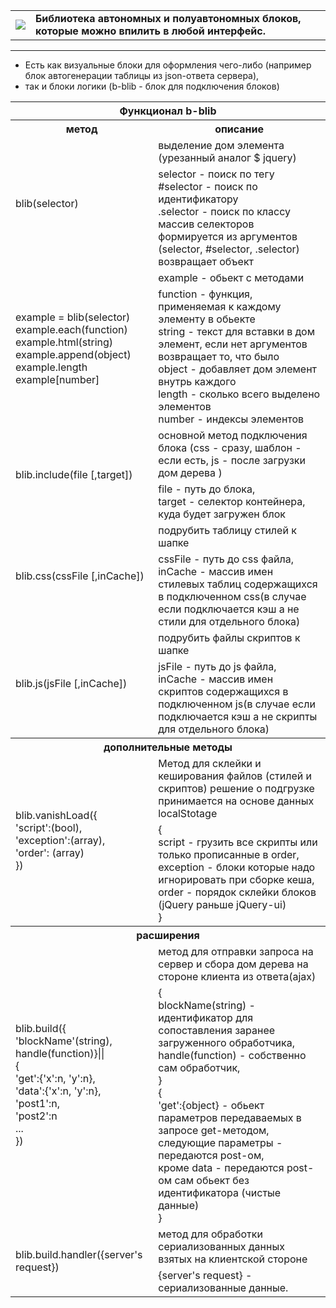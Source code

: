 <table border=0>
    <tr>
        <td>
            <a href="http://blib.xe0.ru" target="_blanck" style="text-decoration:none;">
               <img src="http://blib.xe0.ru/index_logo.png" />
            </a>
        </td>
        <td>
            <strong>
                Библиотека автономных и полуавтономных блоков, которые можно впилить в любой интерфейс.
            </strong>
        </td>
    </tr>
</table>
<hr />

<ul>
    <li>Есть как визуальные блоки для оформления чего-либо (например блок автогенерации таблицы из json-ответа сервера),</li>
    <li>так и блоки логики (b-blib - блок для подключения блоков)</li>
</ul>

<table>
    <tr>
        <th colspan="2">Функционал b-blib</th>
    </tr>
    <tr>
        <th>метод</th>
        <th>описание</th>
    </tr>
    <tr>
        <td rowspan="2">blib(selector)</td>
        <td>выделение дом элемента (урезанный аналог $ jquery)</td>
    </tr>
    <tr>
        <td>
            selector - поиск по тегу<br />
            #selector - поиск по идентификатору<br />
            .selector - поиск по классу<br />
            массив селекторов формируется из аргументов (selector, #selector, .selector)
            возвращает объект
        </td>
    </tr>
    <tr>
        <td rowspan="2">
        example = blib(selector)<br />
        example.each(function)<br />
        example.html(string)<br />
        example.append(object)<br />
        example.length<br />
        example[number]<br />
        </td>
        <td>example - обьект с методами</td>
    </tr>
    <tr>
        <td>
            function - функция, применяемая к каждому элементу в обьекте<br />
            string - текст для вставки в дом элемент, если нет аргументов возвращает то, что было<br />
            object - добавляет дом элемент внутрь каждого<br />
            length - сколько всего выделено элементов<br />
            number - индексы элементов
        </td>
    </tr>
    <tr>
        <td rowspan="2">blib.include(file [,target])</td>
        <td>основной метод подключения блока (css - сразу, шаблон - если есть, js - после загрузки дом дерева )</td>
    </tr>
    <tr>
        <td>
            file - путь до блока,<br />
            target - селектор контейнера, куда будет загружен блок
        </td>
    </tr>
    <tr>
        <td rowspan="2">blib.css(cssFile [,inCache])</td>
        <td>подрубить таблицу стилей к шапке</td>
    </tr>
    <tr>
        <td>
            cssFile - путь до css файла,<br />
            inCache - массив имен стилевых таблиц содержащихся в подключенном css(в случае если подключается кэш а не стили для отдельного блока)
        </td>
    </tr>
    <tr>
        <td rowspan="2">blib.js(jsFile [,inCache])</td>
        <td>подрубить файлы скриптов к шапке</td>
    </tr>
    <tr>
        <td>
            jsFile - путь до js файла,<br />
            inCache - массив имен скриптов содержащихся в подключенном js(в случае если подключается кэш а не скрипты для отдельного блока)
        </td>
    </tr>
    <tr><th colspan="2">дополнительные методы</th></tr>
    <tr></tr>
    <tr>
		<td rowspan="2">blib.vanishLoad({<br />'script':(bool),<br />'exception':(array),<br />'order': (array)<br />})</td>
		<td>
			Метод для склейки и кеширования файлов (стилей и скриптов) решение о подгрузке принимается на основе данных localStotage
		</td>
    </tr>
    <tr>
       <td>
        	{<br />
		 script - грузить все скрипты или только прописанные в order,<br />
		 exception - блоки которые надо игнорировать при сборке кеша,<br />
		 order - порядок склейки блоков (jQuery раньше jQuery-ui)<br />
		}
       </td>
    </tr>
    <tr><th colspan="2">расширения</th></tr>
    <tr>
        <td rowspan="2">blib.build({<br />'blockName'(string), <br />handle(function)}||<br />{<br />'get':{'x':n, 'y':n},<br /> 'data':{'x':n, 'y':n},<br /> 'post1':n,<br /> 'post2':n <br />...<br />})</td>
        <td>метод для отправки запроса на сервер и сбора дом дерева на стороне клиента из ответа(ajax)</td>
    </tr>
    <tr>
        <td>
	    	{<br />
		 blockName(string) - идентификатор для сопоставления заранее загруженного обработчика,<br />
		 handle(function) - собственно сам обработчик,<br />
		}<br />
		{<br />
		 'get':{object} - обьект параметров передаваемых в запросе get-методом,<br />
		 следующие параметры - передаются post-ом,<br />
		 кроме data - передаются post-ом сам обьект без идентификатора (чистые данные)<br />
		}
        </td>
    </tr>
    <tr>
        <td rowspan="2">blib.build.handler({server's request})</td>
        <td>метод для обработки сериализованных данных взятых на клиентской стороне</td>
    </tr>
    <tr>
        <td>
	    	{server's request} - сериализованные данные.
        </td>
    </tr>
</table>
